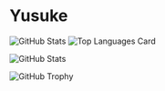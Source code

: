 # Yusuke

![GitHub Stats](https://github-readme-stats.vercel.app/api?username=Yusuke4869&theme=blueberry&show_icons=true)
![Top Languages Card](https://github-readme-stats.vercel.app/api/top-langs/?username=Yusuke4869&count_private=true&theme=blueberry&layout=compact&langs_count=10)

![GitHub Stats](https://github-profile-summary-cards.vercel.app/api/cards/profile-details?username=Yusuke4869&theme=nord_bright)

![GitHub Trophy](https://github-profile-trophy.vercel.app/?username=Yusuke4869)

